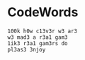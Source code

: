 # CodeWords
    100k h0w c13v3r w3 ar3 
    w3 mad3 a r3a1 gam3
    1ik3 r3a1 gam3rs do
    pl3as3 3njoy 
    